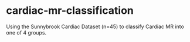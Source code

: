 # cardiac-mr-classification
Using the Sunnybrook Cardiac Dataset (n=45) to classify Cardiac MR into one of 4 groups.
